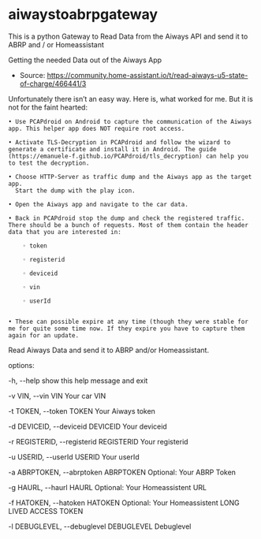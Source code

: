 # aiwaystoabrpgateway
This is a python Gateway to Read Data from the Aiways API and send it to ABRP and / or Homeassistant

Getting the needed Data out of the Aiways App
- Source: https://community.home-assistant.io/t/read-aiways-u5-state-of-charge/466441/3

Unfortunately there isn’t an easy way.
Here is, what worked for me. But it is not for the faint hearted:

    • Use PCAPdroid on Android to capture the communication of the Aiways app. This helper app does NOT require root access.
    
    • Activate TLS-Decryption in PCAPdroid and follow the wizard to generate a certificate and install it in Android. The guide (https://emanuele-f.github.io/PCAPdroid/tls_decryption) can help you to test the decryption.
    
    • Choose HTTP-Server as traffic dump and the Aiways app as the target app.
      Start the dump with the play icon.
      
    • Open the Aiways app and navigate to the car data.
    
    • Back in PCAPdroid stop the dump and check the registered traffic. There should be a bunch of requests. Most of them contain the header data that you are interested in:
    
        ◦ token
        
        ◦ registerid
        
        ◦ deviceid
        
        ◦ vin
        
        ◦ userId
        
        
    • These can possible expire at any time (though they were stable for me for quite some time now. If they expire you have to capture them again for an update.
    
    
Read Aiways Data and send it to ABRP and/or Homeassistant.

options:

  -h, --help            show this help message and exit
  
  -v VIN, --vin VIN     Your car VIN
  
  -t TOKEN, --token TOKEN
                        Your Aiways token
                        
  -d DEVICEID, --deviceid DEVICEID
                        Your deviceid
                        
  -r REGISTERID, --registerid REGISTERID
                        Your registerid
                        
  -u USERID, --userId USERID
                        Your userId
                        
  -a ABRPTOKEN, --abrptoken ABRPTOKEN
                        Optional: Your ABRP Token
                        
  -g HAURL, --haurl HAURL
                        Optional: Your Homeassistent URL
                        
  -f HATOKEN, --hatoken HATOKEN
                        Optional: Your Homeassistent LONG LIVED ACCESS TOKEN
                        
  -l DEBUGLEVEL, --debuglevel DEBUGLEVEL
                        Debuglevel
